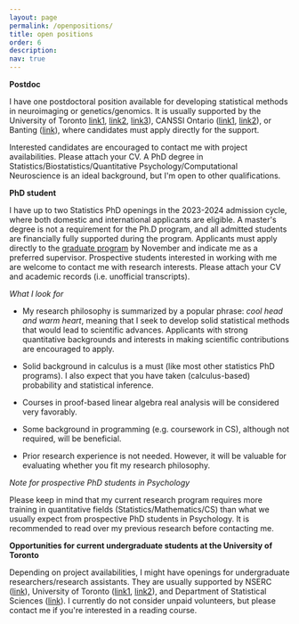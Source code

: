 ```yaml
---
layout: page
permalink: /openpositions/
title: open positions
order: 6
description: 
nav: true
---
```


**Postdoc**

I have one postdoctoral position available for developing statistical methods in neuroimaging or genetics/genomics. It is usually supported by the University of Toronto [link1](https://www.sgs.utoronto.ca/awards/arts-science-postdoctoral-fellowship-program/), [link2](https://www.sgs.utoronto.ca/awards/provosts-postdoctoral-fellowship-program/), [link3](https://datasciences.utoronto.ca/data-sciences-institute-postdoctoral-fellowships/)), CANSSI Ontario ([link1](https://canssiontario.utoronto.ca/canssi-ontario-postdoctoral-fellowship-in-theoretical-statistics/), [link2](https://canssiontario.utoronto.ca/ontario-genomics-canssi-ontario-pdf/)), or Banting ([link](https://banting.fellowships-bourses.gc.ca/en/home-accueil.html)), where candidates must apply directly for the support.

Interested candidates are encouraged to contact me with project availabilities. Please attach your CV. A PhD degree in Statistics/Biostatistics/Quantitative Psychology/Computational Neuroscience is an ideal background, but I'm open to other qualifications.

​**PhD student**

I have up to two Statistics PhD openings in the 2023-2024 admission cycle, where both domestic and international applicants are eligible. A master's degree is not a requirement for the Ph.D program, and all admitted students are financially fully supported during the program. Applicants must apply directly to the [graduate program](https://www.statistics.utoronto.ca/graduate/how-to-apply) by November and indicate me as a preferred supervisor. Prospective students interested in working with me are welcome to contact me with research interests. Please attach your CV and academic records (i.e. unofficial transcripts). 

*What I look for*

- My research philosophy is summarized by a popular phrase: *cool head and warm heart*, meaning that I seek to develop solid statistical methods that would lead to scientific advances. Applicants with strong quantitative backgrounds and interests in making scientific contributions are encouraged to apply. 

- Solid background in calculus is a must (like most other statistics PhD programs). I also expect that you have taken (calculus-based) probability and statistical inference.

- Courses in proof-based linear algebra real analysis will be considered very favorably.

- Some background in programming (e.g. coursework in CS), although not required, will be beneficial.

- Prior research experience is not needed. However, it will be valuable for evaluating whether you fit my research philosophy.

*Note for prospective PhD students in Psychology*

Please keep in mind that my current research program requires more training in quantitative fields (Statistics/Mathematics/CS) than what we usually expect from prospective PhD students in Psychology. It is recommended to read over my previous research before contacting me.

**Opportunities for current undergraduate students at the University of Toronto**

Depending on project availabilities, I might have openings for undergraduate researchers/research assistants. They are usually supported by NSERC ([link](https://www.nserc-crsng.gc.ca/students-etudiants/ug-pc/usra-brpc_eng.asp)), University of Toronto ([link1](https://datasciences.utoronto.ca/suds/), [link2](https://www.enrolment.utoronto.ca/2022-university-of-toronto-excellence-award-utea/)), and Department of Statistical Sciences ([link](https://www.statistics.utoronto.ca/current-students/research-opportunities-scholarships-awards)). I currently do not consider unpaid volunteers, but please contact me if you're interested in a reading course.

